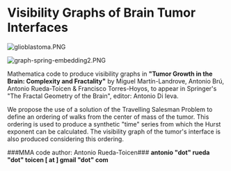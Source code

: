 # Visibility Graphs of Brain Tumor Interfaces #

![glioblastoma.PNG](https://bitbucket.org/repo/gXR68a/images/2878427517-glioblastoma.PNG)

![graph-spring-embedding2.PNG](https://bitbucket.org/repo/gXR68a/images/3646883915-graph-spring-embedding2.PNG)

Mathematica code to produce visibility graphs in **"Tumor Growth in the Brain: Complexity and Fractality"** by Miguel Martín-Landrove, Antonio Brú, Antonio Rueda-Toicen & Francisco Torres-Hoyos, to appear in Springer's "The Fractal Geometry of the Brain", editor: Antonio Di Ieva.

We propose the use of a solution of the Travelling Salesman Problem to define an ordering of walks from the center of mass of the tumor. This ordering is used to produce a synthetic "time" series from which the Hurst exponent can be calculated. The visibility graph of the tumor's interface is also produced considering this ordering.

###MMA code author: Antonio Rueda-Toicen### 
**antonio "dot" rueda "dot" toicen [ at ] gmail "dot" com**